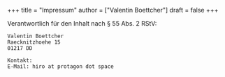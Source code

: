 +++
title = "Impressum"
author = ["Valentin Boettcher"]
draft = false
+++

Verantwortlich für den Inhalt nach § 55 Abs. 2 RStV:

```nil
Valentin Boettcher
Raecknitzhoehe 15
01217 DD

Kontakt:
E-Mail: hiro at protagon dot space
```